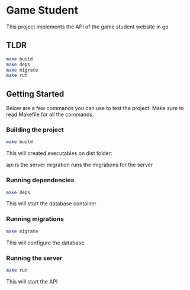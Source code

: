 # Game Student

This project implements the API of the game student website in go  

## TLDR

```bash
make build
make deps
make migrate
make run
```

## Getting Started

Below are a few commands you can use to test the project. Make sure 
to read Makefile for all the commands.

### Building the project

```bash
make build
```

This will created executables on dist folder: 

api is the server
migration runs the migrations for the server

### Running dependencies

```bash
make deps
```

This will start the database container

### Running migrations

```bash
make migrate
```

This will configure the database

### Running the server

```bash
make run
```

This will start the API